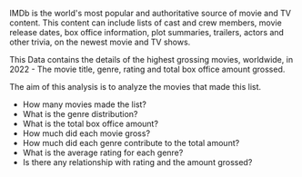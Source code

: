 IMDb is the world's most popular and authoritative source of movie and TV content. This content can include lists of cast and crew members, movie release dates, box office information, plot summaries, trailers, actors and other trivia, on the newest movie and TV shows.

This Data contains the details of the highest grossing movies, worldwide, in 2022 - The movie title, genre, rating and total box office amount grossed.

The aim of this analysis is to analyze the movies that made this list.
- How many movies made the list?
- What is the genre distribution?
- What is the total box office amount?
- How much did each movie gross?
- How much did each genre contribute to the total amount?
- What is the average rating for each genre?
- Is there any relationship with rating and the amount grossed?
